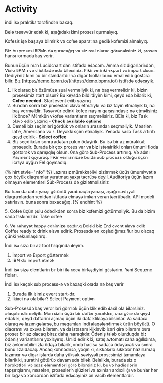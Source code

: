 # Activity

indi isə praktika tərəfindən baxaq.

Belə təsəvvür edək ki, aşağıdakı kimi prosesi qurmalıyıq.

Kofesiz işə başlaya bilmirik və cofee aparatına gedib kofemizi almalıyıq.&#x20;

Biz bu prosesi BPMn də quracağıq və siz real olaraq görəcəksiniz ki, proses hansı formada baş verir.&#x20;

Bunun üçün mən Lucidchart dan istifadə edəcəm. Amma siz digərlərindən, Visio BPMn və d istifadə edə bilərsiniz. Fikir verinki export və import olsun. Dediyimiz kimi bu bir standartdır və digər toollar bunu emal edib göstərə bilir. Biz [https://demo.bpmn.io/](https://demo.bpmn.io/) istifadə edəcəyik.

1. ilk olaraq biz özümüzə sual verməliyik ki, nə baş verməlidir ki, bizim prosesimiz start olsun? Bu keysdə bildirdiyim kimi, qeyd edə bilərik ki, **Cofee needed.** Start event edib yazırıq.
2. Bundan sonra biz prosesləri əlavə etməliyki və biz təyin etməliyik ki, nə baş verməlidir. Təsəvvür edinki kofee maşını qarşısındasız nə etməlisiniz ilk öncə? Mümkün vkofee variantların seçməlisiniz. BElə ki, biz Task əlavə edib yazırıq - **Check available options**
3. Deməli biz seçimləri gördük və onların arasından seçməliyik. Məsələn latte, Americano və s. Deyəkki sçim etməliyik. Yenədə sadə Task artırıb qeyd edirik - **Select coffee**
4. Biz seçdikdən sonra adətən pulun ödəyirik. Bu isə bir az mürəkkəb prosesdir. Burada bir çox proses var və biz istəmirikki onları ümumi floda göstərək və qarışıqlıq olsun. Ona görə Sub-Process artırırıq. Və adını Payment qoyuruq. Fikir verirsinizsə burda sub process olduğu üçün icraya uyğun Fel qoymadıq.&#x20;

{% hint style="info" %}
Lazımsız mürəkkəbliyi gizlətmək üçün ümumiyyətlə çox böyük diaqramlar yaratmaq yaxşı təcrübə deyil. Auditoriya üçün lazım olmayan elementləri Sub-Process də gizlətməlisiniz.

Bu həm də daha yaxşı görüntü yaratmaqla yanaşı, aşağı səviyyəli diaqramlardan yenidən istifadə etməyə imkan verən təcrübədir. API modeli xatırlayın. buna sonra baxacağıq.
{% endhint %}

5\. Cofee üçün pulu ödədikdən sonra biz kofemizi götürməliyik. Bu da bizim sadə taskımızdır. Take cofee

6\. Və nəhayət happy ednimizə çatdır.q  Beləki biz End event əlavə edib Coffee ready to drink əlavə edirik. Prosesdə ən xoşladığımız fiur bu olacaq çünki yekunlaşdırırq.



İndi isə sizə bir az tool haqqında deyim.&#x20;

1. İmport və Export göstərmək
2. IBM də import etmək

İndi isə sizə elemtlərin bir biri ilə necə birləşdiyini göstərim. Yəni Sequenc floları.

İndi isə keçək sub process-ə və baxaqki orada nə baş verir

1. Burada ilk işimiz event start-dır.
2. İkinci nə ola bilər? Select Payment option

Sub-Prosesdə baş verənləri görmək üçün klik edib daxil ola bilərsiniz. əlaqələndirməliyik. Mən sizin üçün bir dəftər yaratdım, ona görə də qeyd edək ki, qeyd dəftərini açmaq üçün iki dəfə klikləyə bilsinlər. Və sadəcə olaraq və lazım gələrsə, bu məqamları indi əlaqələndirmək üçün böyüdü. O diaqramı ya oxuya bilərəm, ya da istəsəm klikləyib içəri girə bilərəm bura proses bir az olacaq biraz daha maraqlıdır. Ödəniş tələb olunduqda biz ödəniş variantlarını yoxlayırıq. Ümid edirik ki, satış avtomatı daha ağıllıdırsa, biz avtomobilimizlə ödəyə bilərik, onda hadisə sadəcə ödəyəcək və sonra bunu azaldacaq. Ancaq köhnədirsə, yəqin ki, sikkələrlə sikkələr hazırlamaq lazımdır və digər işlərdə daha yüksək səviyyəli prosesimizi tamamlaya bilərik ki, surətini götürüb davam edə bilək. Beləliklə, burada siz o hərəkətləri və əsas elementləri görə bilərsiniz ki, bu və hadisələrin tapşırıqlarını, məsələn, proseslərin şlüzləri və axınları ardıcıllığı və bunlar hər bir ləğv və xəncərdən istifadə edəcəyiniz ən vacib elementlərdir.
